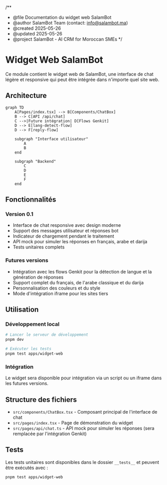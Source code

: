 /**
 * @file        Documentation du widget web SalamBot
 * @author      SalamBot Team (contact: info@salambot.ma)
 * @created     2025-05-26
 * @updated     2025-05-26
 * @project     SalamBot - AI CRM for Moroccan SMEs
 */

# Widget Web SalamBot

Ce module contient le widget web de SalamBot, une interface de chat légère et responsive qui peut être intégrée dans n'importe quel site web.

## Architecture

```mermaid
graph TD
    A[Pages/index.tsx] --> B[Components/ChatBox]
    B --> C[API /api/chat]
    C -->|Future intégration| D[Flows Genkit]
    D --> E[lang-detect-flow]
    D --> F[reply-flow]
    
    subgraph "Interface utilisateur"
        A
        B
    end
    
    subgraph "Backend"
        C
        D
        E
        F
    end
```

## Fonctionnalités

### Version 0.1
- Interface de chat responsive avec design moderne
- Support des messages utilisateur et réponses bot
- Indicateur de chargement pendant le traitement
- API mock pour simuler les réponses en français, arabe et darija
- Tests unitaires complets

### Futures versions
- Intégration avec les flows Genkit pour la détection de langue et la génération de réponses
- Support complet du français, de l'arabe classique et du darija
- Personnalisation des couleurs et du style
- Mode d'intégration iframe pour les sites tiers

## Utilisation

### Développement local

```bash
# Lancer le serveur de développement
pnpm dev

# Exécuter les tests
pnpm test apps/widget-web
```

### Intégration

Le widget sera disponible pour intégration via un script ou un iframe dans les futures versions.

## Structure des fichiers

- `src/components/ChatBox.tsx` - Composant principal de l'interface de chat
- `src/pages/index.tsx` - Page de démonstration du widget
- `src/pages/api/chat.ts` - API mock pour simuler les réponses (sera remplacée par l'intégration Genkit)

## Tests

Les tests unitaires sont disponibles dans le dossier `__tests__` et peuvent être exécutés avec :

```bash
pnpm test apps/widget-web
```
